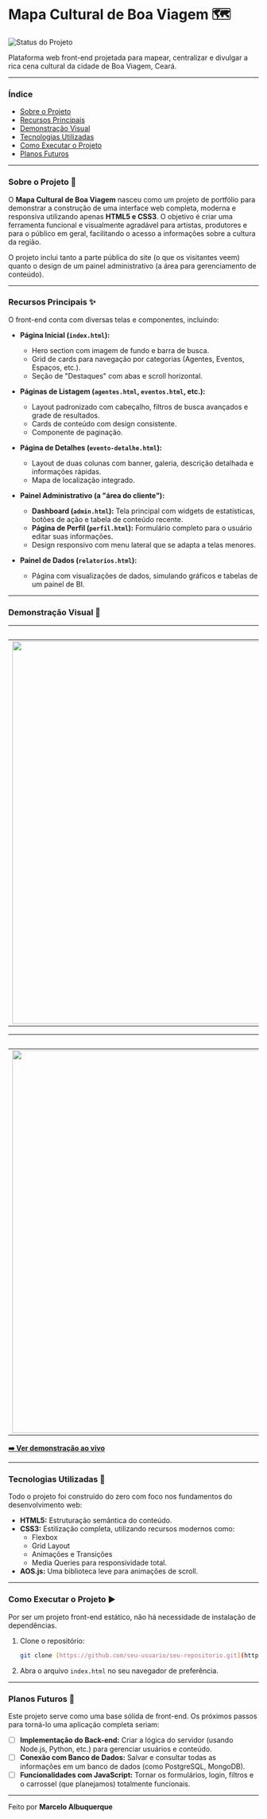 #  Mapa Cultural de Boa Viagem 🗺️

![Status do Projeto](https://img.shields.io/badge/status-front--end%20concluído-brightgreen)

Plataforma web front-end projetada para mapear, centralizar e divulgar a rica cena cultural da cidade de Boa Viagem, Ceará.

---

### Índice

- [Sobre o Projeto](#sobre-o-projeto-📖)
- [Recursos Principais](#recursos-principais-✨)
- [Demonstração Visual](#demonstração-visual-📸)
- [Tecnologias Utilizadas](#tecnologias-utilizadas-🚀)
- [Como Executar o Projeto](#como-executar-o-projeto-▶️)
- [Planos Futuros](#planos-futuros-🔮)

---

### Sobre o Projeto 📖

O **Mapa Cultural de Boa Viagem** nasceu como um projeto de portfólio para demonstrar a construção de uma interface web completa, moderna e responsiva utilizando apenas **HTML5 e CSS3**. O objetivo é criar uma ferramenta funcional e visualmente agradável para artistas, produtores e para o público em geral, facilitando o acesso a informações sobre a cultura da região.

O projeto inclui tanto a parte pública do site (o que os visitantes veem) quanto o design de um painel administrativo (a área para gerenciamento de conteúdo).

---

### Recursos Principais ✨

O front-end conta com diversas telas e componentes, incluindo:

* **Página Inicial (`index.html`):**
    * Hero section com imagem de fundo e barra de busca.
    * Grid de cards para navegação por categorias (Agentes, Eventos, Espaços, etc.).
    * Seção de "Destaques" com abas e scroll horizontal.

* **Páginas de Listagem (`agentes.html`, `eventos.html`, etc.):**
    * Layout padronizado com cabeçalho, filtros de busca avançados e grade de resultados.
    * Cards de conteúdo com design consistente.
    * Componente de paginação.

* **Página de Detalhes (`evento-detalhe.html`):**
    * Layout de duas colunas com banner, galeria, descrição detalhada e informações rápidas.
    * Mapa de localização integrado.

* **Painel Administrativo (a "área do cliente"):**
    * **Dashboard (`admin.html`):** Tela principal com widgets de estatísticas, botões de ação e tabela de conteúdo recente.
    * **Página de Perfil (`perfil.html`):** Formulário completo para o usuário editar suas informações.
    * Design responsivo com menu lateral que se adapta a telas menores.

* **Painel de Dados (`relatorios.html`):**
    * Página com visualizações de dados, simulando gráficos e tabelas de um painel de BI.

---

### Demonstração Visual 📸

| Página Inicial | Página de Listagem |
| :---: | :---: |
| <img width="1360" height="768" alt="Captura de tela da Página Inicial" src="https://github.com/user-attachments/assets/3fd98b52-01b7-4872-b168-bbc1462cbc40"> | <img width="1360" height="768" alt="Captura de tela da Página de Listagem de Agentes" src="https://github.com/user-attachments/assets/a6db8fc2-8c96-4e82-a82a-1321eb28cce6"> |

| Detalhe do Evento | Painel Administrativo |
| :---: | :---: |
| <img width="1360" height="768" alt="Captura de tela da Página de Detalhe do Evento" src="https://github.com/user-attachments/assets/17e859ab-7551-48dc-b204-d5076dd3bb5d"> |<img width="1360" height="768" alt="Captura de tela do Painel Administrativo" src="https://github.com/user-attachments/assets/50d3bb90-c931-426f-81f3-93d8854d1977"> |

**[➡️ Ver demonstração ao vivo](https://mapa-cultural-boa-viagem.vercel.app/)**

---

### Tecnologias Utilizadas 🚀

Todo o projeto foi construído do zero com foco nos fundamentos do desenvolvimento web:

* **HTML5:** Estruturação semântica do conteúdo.
* **CSS3:** Estilização completa, utilizando recursos modernos como:
    * Flexbox
    * Grid Layout
    * Animações e Transições
    * Media Queries para responsividade total.
* **AOS.js:** Uma biblioteca leve para animações de scroll.

---

### Como Executar o Projeto ▶️

Por ser um projeto front-end estático, não há necessidade de instalação de dependências.

1.  Clone o repositório:
    ```bash
    git clone [https://github.com/seu-usuario/seu-repositorio.git](https://github.com/seu-usuario/seu-repositorio.git)
    ```
2.  Abra o arquivo `index.html` no seu navegador de preferência.

---

### Planos Futuros 🔮

Este projeto serve como uma base sólida de front-end. Os próximos passos para torná-lo uma aplicação completa seriam:

-   [ ] **Implementação do Back-end:** Criar a lógica do servidor (usando Node.js, Python, etc.) para gerenciar usuários e conteúdo.
-   [ ] **Conexão com Banco de Dados:** Salvar e consultar todas as informações em um banco de dados (como PostgreSQL, MongoDB).
-   [ ] **Funcionalidades com JavaScript:** Tornar os formulários, login, filtros e o carrossel (que planejamos) totalmente funcionais.

---

Feito por **Marcelo Albuquerque**
